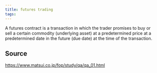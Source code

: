 ```yaml
---
title: futures trading
tags: 
---
```


A futures contract is a transaction in which the trader promises to buy or sell a certain commodity (underlying asset) at a predetermined price at a predetermined date in the future (due date) at the time of the transaction.

## Source
https://www.matsui.co.jp/fop/study/qa/qa_01.html